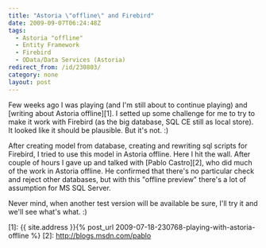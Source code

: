 ```yaml
---
title: "Astoria \"offline\" and Firebird"
date: 2009-09-07T06:24:48Z
tags:
  - Astoria "offline"
  - Entity Framework
  - Firebird
  - OData/Data Services (Astoria)
redirect_from: /id/230803/
category: none
layout: post
---
```

Few weeks ago I was playing (and I'm still about to continue playing) and [writing about Astoria offline][1]. I setted up some challenge for me to try to make it work with Firebird (as the big database, SQL CE still as local store). It looked like it should be plausible. But it's not. :)

After creating model from database, creating and rewriting sql scripts for Firebird, I tried to use this model in Astoria offline. Here I hit the wall. After couple of hours I gave up and talked with [Pablo Castro][2], who did much of the work in Astoria offline. He confirmed that there's no particular check and reject other databases, but with this "offline preview" there's a lot of assumption for MS SQL Server.

Never mind, when another test version will be available be sure, I'll try it and we'll see what's what. :)

[1]: {{ site.address }}{% post_url 2009-07-18-230768-playing-with-astoria-offline %}
[2]: http://blogs.msdn.com/pablo
